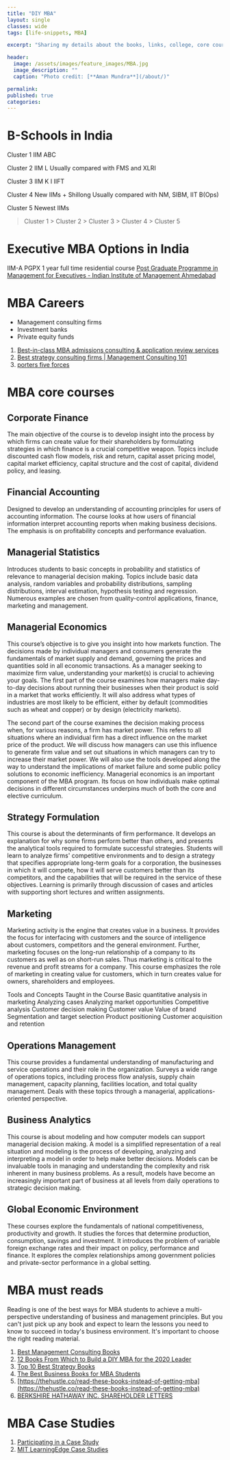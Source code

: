 ```yaml
---
title: "DIY MBA"
layout: single
classes: wide
tags: [life-snippets, MBA]

excerpt: "Sharing my details about the books, links, college, core courses taught in Indian MBA colleges"

header:
  image: /assets/images/feature_images/MBA.jpg
  image_description: ""
  caption: "Photo credit: [**Aman Mundra**](/about/)"

permalink:
published: true
categories: 
---
```

 
# B-Schools in India
Cluster 1
IIM ABC

Cluster 2 
IIM L
Usually compared with FMS and XLRI

Cluster 3
IIM K I
IIFT

Cluster 4 
New IIMs + Shillong 
Usually compared with NM, SIBM, IIT B(Ops)

Cluster 5
Newest IIMs

> Cluster 1 > Cluster 2 > Cluster 3 > Cluster 4 > Cluster 5


# Executive MBA Options in India

IIM-A PGPX 1 year full time residential course
[Post Graduate Programme in Management for Executives - Indian Institute of Management Ahmedabad](https://www.iima.ac.in/web/pgpx/)



# MBA Careers
- Management consulting firms
- Investment banks
- Private equity funds

1. [Best-in-class MBA admissions consulting & application review services](https://www.mbacrystalball.com/)
2. [Best strategy consulting firms | Management Consulting 101](https://www.mbacrystalball.com/blog/2012/09/04/best-consulting-firms-strategy/)
3. [porters five forces](https://www.mbacrystalball.com/blog/strategy/porters-five-forces/)
 
 
# MBA core courses
 
## Corporate Finance
The main objective of the course is to develop insight into the process by which firms can create value for their shareholders 
by formulating strategies in which finance is a crucial competitive weapon. 
Topics include discounted cash flow models, risk and return, capital asset pricing model, capital market efficiency, capital structure and the cost of capital, dividend policy, and leasing.

## Financial Accounting
Designed to develop an understanding of accounting principles for users of accounting information. 
The course looks at how users of financial information interpret accounting reports when making business decisions. 
The emphasis is on profitability concepts and performance evaluation. 

## Managerial Statistics
Introduces students to basic concepts in probability and statistics of relevance to managerial decision making. 
Topics include basic data analysis, random variables and probability distributions, sampling distributions, interval estimation, hypothesis testing and regression. 
Numerous examples are chosen from quality-control applications, finance, marketing and management.

## Managerial Economics
This course’s objective is to give you insight into how markets function. The decisions made by individual managers and consumers generate the fundamentals of market supply and demand, 
governing the prices and quantities sold in all economic transactions. 
As a manager seeking to maximize firm value, understanding your market(s) is crucial to achieving your goals. 
The first part of the course examines how managers make day-to-day decisions about running their businesses when their product is sold in a market that works efficiently. 
It will also address what types of industries are most likely to be efficient, either by default (commodities such as wheat and copper) or by design (electricity markets).

The second part of the course examines the decision making process when, for various reasons, a firm has market power. 
This refers to all situations where an individual firm has a direct influence on the market price of the product. 
We will discuss how managers can use this influence to generate firm value and set out situations in which managers can try to increase their market power. 
We will also use the tools developed along the way to understand the implications of market failure and some public policy solutions to economic inefficiency. 
Managerial economics is an important component of the MBA program. Its focus on how individuals make optimal decisions in different circumstances underpins much of both the core 
and elective curriculum. 

## Strategy Formulation
This course is about the determinants of firm performance. It develops an explanation for why some firms perform better than others, and presents the analytical tools 
required to formulate successful strategies. Students will learn to analyze firms' competitive environments and to design a strategy that specifies appropriate long-term goals 
for a corporation, the businesses in which it will compete, how it will serve customers better than its competitors, and the capabilities that will be required in the service 
of these objectives. Learning is primarily through discussion of cases and articles with supporting short lectures and written assignments.

## Marketing
Marketing activity is the engine that creates value in a business. It provides the focus for interfacing with customers and the source of intelligence about customers, 
competitors and the general environment. Further, marketing focuses on the long-run relationship of a company to its customers as well as on short-run sales. 
Thus marketing is critical to the revenue and profit streams for a company. This course emphasizes the role of marketing in creating value for customers, which in turn creates value 
for owners, shareholders and employees.

Tools and Concepts Taught in the Course
Basic quantitative analysis in marketing
Analyzing cases
Analyzing market opportunities
Competitive analysis
Customer decision making
Customer value
Value of brand
Segmentation and target selection
Product positioning
Customer acquisition and retention
 
## Operations Management
This course provides a fundamental understanding of manufacturing and service operations and their role in the organization. 
Surveys a wide range of operations topics, including process flow analysis, supply chain management, capacity planning, facilities location, and total quality management. 
Deals with these topics through a managerial, applications-oriented perspective. 

## Business Analytics
This course is about modeling and how computer models can support managerial decision making. A model is a simplified representation of a real situation and modeling is 
the process of developing, analyzing and interpreting a model in order to help make better decisions. Models can be invaluable tools in managing and understanding the complexity 
and risk inherent in many business problems. As a result, models have become an increasingly important part of business at all levels from daily operations to strategic decision making.

## Global Economic Environment
These courses explore the fundamentals of national competitiveness, productivity and growth. It studies the forces that determine production, consumption, savings and investment. 
It introduces the problem of variable foreign exchange rates and their impact on policy, performance and finance. 
It explores the complex relationships among government policies and private-sector performance in a global setting.


# MBA must reads
Reading is one of the best ways for MBA students to achieve a multi-perspective understanding of business and management principles. 
But you can't just pick up any book and expect to learn the lessons you need to know to succeed in today's business environment. It's important to choose the right reading material.

1. [Best Management Consulting Books](https://www.mbacrystalball.com/blog/2014/05/23/best-management-consulting-books/)
2. [12 Books From Which to Build a DIY MBA for the 2020 Leader](https://www.inc.com/james-kerr/12-books-from-which-to-build-a-diy-mba-for-the-2020-leader.html)
3. [Top 10 Best Strategy Books](https://www.wallstreetmojo.com/top-best-strategy-books/)
4. [The Best Business Books for MBA Students](https://www.thoughtco.com/the-best-business-books-for-mba-students-4159952)
5. [https://thehustle.co/read-these-books-instead-of-getting-mba](https://thehustle.co/read-these-books-instead-of-getting-mba)
6. [BERKSHIRE HATHAWAY INC. SHAREHOLDER LETTERS](http://www.berkshirehathaway.com/letters/letters.html)


# MBA Case Studies
1. [Participating in a Case Study](https://www.hbs.edu/faculty/research/Documents/Shapiro-Participating-in-a-Case-Study.pdf)
2. [MIT LearningEdge Case Studies](https://mitsloan.mit.edu/LearningEdge/Pages/About.aspx)